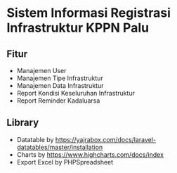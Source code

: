 # Sistem Informasi Registrasi Infrastruktur KPPN Palu

## Fitur 
- Manajemen User
- Manajemen Tipe Infrastruktur
- Manajemen Data Infrastruktur
- Report Kondisi Keseluruhan Infrastruktur
- Report Reminder Kadaluarsa

## Library
- Datatable by https://yajrabox.com/docs/laravel-datatables/master/installation
- Charts by https://www.highcharts.com/docs/index
- Export Excel by PHPSpreadsheet
